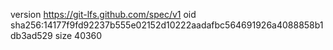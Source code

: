 version https://git-lfs.github.com/spec/v1
oid sha256:14177f9fd92237b555e02152d10222aadafbc564691926a4088858b1db3ad529
size 40360
